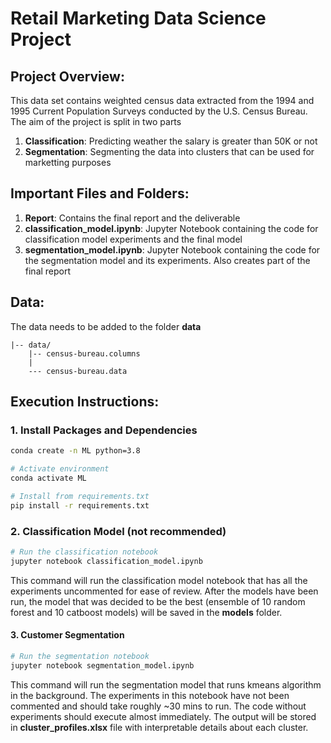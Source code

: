 # Retail Marketing Data Science Project

## Project Overview:

This data set contains weighted census data extracted from the 1994 and 1995 Current
Population Surveys conducted by the U.S. Census Bureau. The aim of the project is split in two parts
1. **Classification**: Predicting weather the salary is greater than 50K or not
2. **Segmentation**: Segmenting the data into clusters that can be used for marketting purposes 

## Important Files and Folders:

1. **Report**: Contains the final report and the deliverable
2. **classification_model.ipynb**: Jupyter Notebook containing the code for classification model experiments and the final model
3. **segmentation_model.ipynb**: Jupyter Notebook containing the code for the segmentation model and its experiments. Also creates part of the final report

## Data:

The data needs to be added to the folder **data**
```
|-- data/
    |-- census-bureau.columns
    |
    --- census-bureau.data
```

## Execution Instructions:

### 1. Install Packages and Dependencies
```bash
conda create -n ML python=3.8

# Activate environment
conda activate ML

# Install from requirements.txt
pip install -r requirements.txt
```


### 2. Classification Model (not recommended)
```bash
# Run the classification notebook
jupyter notebook classification_model.ipynb
```
This command will run the classification model notebook that has all the experiments uncommented for ease of review. After the models have been run, the model that was decided to be the best (ensemble of 10 random forest and 10 catboost models) will be saved in the **models** folder.


#### 3. Customer Segmentation
```bash
# Run the segmentation notebook
jupyter notebook segmentation_model.ipynb
```

This command will run the segmentation model that runs kmeans algorithm in the background. The experiments in this notebook have not been commented and should take roughly ~30 mins to run. The code without experiments should execute almost immediately. The output will be stored in **cluster_profiles.xlsx** file with interpretable details about each cluster. 
